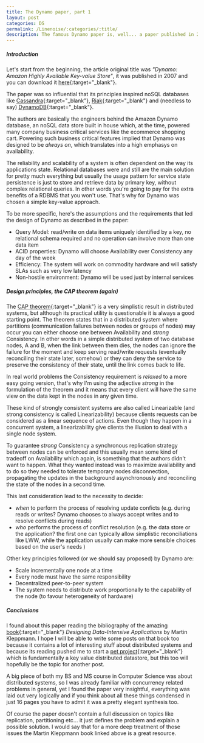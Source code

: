 ```yaml
---
title: The Dynamo paper, part 1
layout: post
categories: DS
permalink: /Linenoise/:categories/:title/
description: The famous Dynamo paper is, well... a paper published in 2007 by the group of Amazon engineers. It describes in just 16 pages, including a rich bibliography, an highly available (distributed) key-value store which became DynamoDB and eventually inspired many others noSQL databases like Cassandra and Riak. It's considered by many one of the most influential papers ever written on databases. To me it was mind blowing and I strongly recommend it to anyone who's even remotely interested in distributed systems, noSQL and databases in general.
---
```


##### Introduction
Let's start from the beginning, the article original title was *"Dynamo: Amazon Highly Available Key-value Store"*, it was published in 2007 and you can download it [here](https://www.allthingsdistributed.com/files/amazon-dynamo-sosp2007.pdf){:target="_blank"}. 

The paper was so influential that its principles inspired noSQL databases like [Cassandra](https://cassandra.apache.org/_/index.html){:target="_blank"}, [Riak](https://riak.com/){:target="_blank"} and (needless to say) [DynamoDB](https://aws.amazon.com/it/dynamodb/){:target="_blank"}.

The authors are basically the engineers behind the Amazon Dynamo database, an noSQL data store built in house which, at the time, powered many company business critical services like the ecommerce shopping cart.
Powering such business critical features implied that Dynamo was designed to be *always on*, which translates into a high emphasys on availability.

The reliability and scalability of a system is often dependent on the way its applications state. Relational databases were and still are the main solution for pretty much everything but usually the usage pattern for service state persistence is just to store and retrieve data by primary key, without complex relational queries. In other words you're going to pay for the extra benefits of a RDBMS that you won't use. That's why for Dynamo was chosen a simple key-value approach.

To be more specific, here's the assumptions and the requirements that led the design of Dynamo as described in the paper:
- Query Model: read/write on data items uniquely identified by a key, no relational schema required and no operation can involve more than one data item
- ACID properties: Dynamo will choose Availability over Consistency any day of the week 
- Efficiency: The system will work on commodity hardware and will satisfy SLAs such as very low latency
- Non-hostile environment: Dynamo will be used just by internal services 

##### Design principles, the CAP theorem (again)

The [CAP theorem](https://en.wikipedia.org/wiki/CAP_theorem){:target="_blank"} is a very simplistic result in distributed systems, but although its practical utility is questionable it is always a good starting point. The theorem states that in a distributed system where partitions (communication failures between nodes or groups of nodes) may occur you can either choose one between Availability and *strong* Consistency.
In other words in a simple distributed system of two database nodes, A and B, when the link between them dies, the nodes can ignore the failure for the moment and keep serving read/write requests (eventually reconciling their state later, somehow) or they can deny the service to preserve the consistency of their state, until the link comes back to life.

In real world problems the Consistency requirement is *relaxed* to a more easy going version, that's why I'm using the adjective *strong* in the formulation of the theorem and it means that every client will have the same view on the data kept in the nodes in any given time. 

These kind of strongly consistent systems are also called Linearizable (and strong consistency is called Linearizability) because clients requests can be considered as a linear sequence of actions. Even though they happen in a concurrent system, a linearizability give clients the illusion to deal with a single node system.

To guarantee *strong* Consistency a synchronous replication strategy between nodes can be enforced and this usually mean some kind of tradeoff on Availability which again, is something that the authors didn't want to happen. 
What they wanted instead was to maximize availability and to do so they needed to tolerate temporary nodes disconnection, propagating the updates in the background asynchronously and reconciling the state of the nodes in a second time.

This last consideration lead to the necessity to decide:
- *when* to perform the process of resolving update conficts (e.g. during reads or writes? Dynamo chooses to always accept writes and to resolve conflicts during reads)
- *who* performs the process of conflict resolution (e.g. the data store or the application? the first one can typically allow simplistic reconciliations like LWW, while the application usually can make more sensible choices based on the user's needs )

Other key principles followed (or we should say proposed) by Dynamo are:
- Scale incrementally one node at a time
- Every node must have the same responsibility
- Decentralized peer-to-peer system
- The system needs to distribute work proportionally to the capability of the node (to favour heterogeneity of hardware)



##### Conclusions
I found about this paper reading the bibliography of the amazing [book](https://www.oreilly.com/library/view/designing-data-intensive-applications/9781491903063/){:target="_blank"} *Designing Data-Intensive Applications*  by Martin Kleppmann. I hope I will be able to write some posts on that book too because it contains a lot of interesting stuff about distributed systems and because its reading pushed me to start a [pet project](https://github.com/paoloriccardi/key-value-log){:target="_blank"} which is fundamentally a key value distributed datastore, but this too will hopefully be the topic for another post.

A big piece of both my BS and MS course in Computer Science was about distributed systems, so I was already familiar with concurrency related problems in general, yet I found the paper very insightful, everything was laid out very logically and if you think about all these things condensed in just 16 pages you have to admit it was a pretty elegant synthesis too. 

Of course the paper doesn't contain a full discussion on topics like replication, partitioning etc... it just defines the problem and explain a possible solution. I would say that for a more deep treatment of those issues the Martin Kleppmann book linked above is a great resource.

<!---
##### Table of contents
- Introduction
    - System assumption and requirements
    - Design considerations
- Related Work
    - p2p
    - Distributed  filesystems / databases
- Architecture
    - Interface
    - Partitioning algorithm
    - Replication
    - Versioning
    - Execution (get/put)
    - Handling failures
    - Add/remove nodes
- Implementation
- Lessons learned
    - Balancing performance and durability
    - Load distribution
    - Divergent versions
    - Client driven / server driven coordination
    - Balancing BG and FG tasks
- Bibliography
-->
